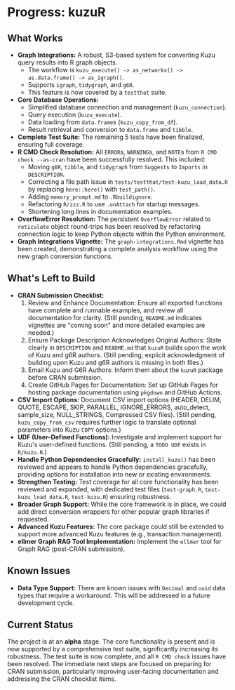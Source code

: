 # Progress: kuzuR

## What Works

-   **Graph Integrations:** A robust, S3-based system for converting Kuzu query results into R graph objects.
    -   The workflow is `kuzu_execute() -> as_networkx() -> as.data.frame() -> as_igraph()`.
    -   Supports `igraph`, `tidygraph`, and `g6R`.
    -   This feature is now covered by a `testthat` suite.
-   **Core Database Operations:**
    -   Simplified database connection and management (`kuzu_connection`).
    -   Query execution (`kuzu_execute`).
    -   Data loading from `data.frame`s (`kuzu_copy_from_df`).
    -   Result retrieval and conversion to `data.frame` and `tibble`.
-   **Complete Test Suite:** The remaining 5 tests have been finalized, ensuring full coverage.
-   **R CMD Check Resolution:** All `ERROR`s, `WARNING`s, and `NOTE`s from `R CMD check --as-cran` have been successfully resolved. This included:
    -   Moving `g6R`, `tibble`, and `tidygraph` from `Suggests` to `Imports` in `DESCRIPTION`.
    -   Correcting a file path issue in `tests/testthat/test-kuzu_load_data.R` by replacing `here::here()` with `test_path()`.
    -   Adding `memory_prompt.md` to `.Rbuildignore`.
    -   Refactoring `R/zzz.R` to use `.onAttach` for startup messages.
    -   Shortening long lines in documentation examples.
-   **OverflowError Resolution:** The persistent `OverflowError` related to `reticulate` object round-trips has been resolved by refactoring connection logic to keep Python objects within the Python environment.
-   **Graph Integrations Vignette:** The `graph-integrations.Rmd` vignette has been created, demonstrating a complete analysis workflow using the new graph conversion functions.

## What's Left to Build
-   **CRAN Submission Checklist:**
    1.  Review and Enhance Documentation: Ensure all exported functions have complete and runnable examples, and review all documentation for clarity. (Still pending, `README.md` indicates vignettes are "coming soon" and more detailed examples are needed.)
    2.  Ensure Package Description Acknowledges Original Authors: State clearly in `DESCRIPTION` and `README.md` that `kuzuR` builds upon the work of Kuzu and g6R authors. (Still pending, explicit acknowledgment of building upon Kuzu and g6R authors is missing in both files.)
    3.  Email Kuzu and G6R Authors: Inform them about the `kuzuR` package before CRAN submission.
    4.  Create GitHub Pages for Documentation: Set up GitHub Pages for hosting package documentation using `pkgdown` and GitHub Actions.
-   **CSV Import Options:** Document CSV import options (HEADER, DELIM, QUOTE, ESCAPE, SKIP, PARALLEL, IGNORE_ERRORS, auto_detect, sample_size, NULL_STRINGS, Compressed CSV files). (Still pending, `kuzu_copy_from_csv` requires further logic to translate optional parameters into Kuzu `COPY` options.)
-   **UDF (User-Defined Functions):** Investigate and implement support for Kuzu's user-defined functions. (Still pending, a `TODO UDF` exists in `R/kuzu.R`.)
-   **Handle Python Dependencies Gracefully:** `install_kuzu()` has been reviewed and appears to handle Python dependencies gracefully, providing options for installation into new or existing environments.
-   **Strengthen Testing:** Test coverage for all core functionality has been reviewed and expanded, with dedicated test files (`test-graph.R`, `test-kuzu_load_data.R`, `test-kuzu.R`) ensuring robustness.
-   **Broader Graph Support:** While the core framework is in place, we could add direct conversion wrappers for other popular graph libraries if requested.
-   **Advanced Kuzu Features:** The core package could still be extended to support more advanced Kuzu features (e.g., transaction management).
-   **ellmer Graph RAG Tool Implementation:** Implement the `ellmer` tool for Graph RAG (post-CRAN submission).

## Known Issues

-   **Data Type Support:** There are known issues with `Decimal` and `uuid` data types that require a workaround. This will be addressed in a future development cycle.

## Current Status

The project is at an **alpha** stage. The core functionality is present and is now supported by a comprehensive test suite, significantly increasing its robustness. The test suite is now complete, and all `R CMD check` issues have been resolved. The immediate next steps are focused on preparing for CRAN submission, particularly improving user-facing documentation and addressing the CRAN checklist items.
